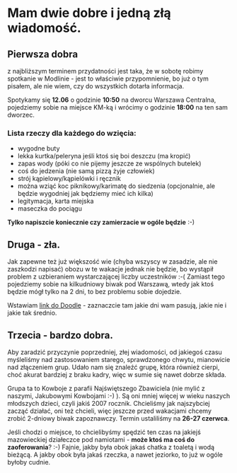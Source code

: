# Mam dwie dobre i jedną złą wiadomość.

## Pierwsza dobra
z najbliższym terminem przydatności jest taka, że w sobotę robimy spotkanie w Modlinie - jest to właściwie przypomnienie, bo już o tym pisałem, ale nie wiem, czy do wszystkich dotarła informacja.

Spotykamy się **12.06** o godzinie **10:50** na dworcu Warszawa Centralna, pojedziemy sobie na miejsce KM-ką i wrócimy o godzinie **18:00** na ten sam dworzec.

### Lista rzeczy dla każdego do wzięcia:
* wygodne buty
* lekka kurtka/peleryna jeśli ktoś się boi deszczu (ma kropić)
* zapas wody (póki co nie pijemy jeszcze ze wspólnych butelek)
* coś do jedzenia (nie samą pizzą żyje człowiek)
* strój kąpielowy/kąpielówki i ręcznik
* można wziąć koc piknikowy/karimatę do siedzenia (opcjonalnie, ale będzie wygodniej jak będziemy mieć ich kilka)
* legitymacja, karta miejska
* maseczka do pociągu

**Tylko napiszcie koniecznie czy zamierzacie w ogóle będzie** :-)

## Druga - zła.
Jak zapewne też już większość wie (chyba wszyscy w zasadzie, ale nie zaszkodzi napisać) obozu w te wakacje jednak nie będzie, bo wystąpił problem z uzbieraniem wystarczającej liczby uczestników :-( Zamiast tego pojedziemy sobie na kilkudniowy biwak pod Warszawą, wtedy jak ktoś będzie mógł tylko na 2 dni, to bez problemu sobie dojedzie.

Wstawiam [link do Doodle](https://doodle.com/poll/9f3f748wy5myx68z?utm_source=poll&utm_medium=link) - zaznaczcie tam jakie dni wam pasują, jakie nie i jakie tak średnio.

## Trzecia - bardzo dobra.
Aby zaradzić przyczynie poprzedniej, złej wiadomości, od jakiegoś czasu myśleliśmy nad zastosowaniem starego, sprawdzonego chwytu, mianowicie nad złączeniem grup. Udało nam się znaleźć grupę, która również cierpi, choć akurat bardziej z braku kadry, więc w sumie się nawet dobrze składa.

Grupa ta to Kowboje z parafii Najświętszego Zbawiciela (nie mylić z naszymi, Jakubowymi Kowbojami :-) ). Są oni mniej więcej w wieku naszych młodszych dzieci, czyli jakiś 2007 rocznik. Chcieliśmy jak najszybciej zacząć działać, oni też chcieli, więc jeszcze przed wakacjami chcemy zrobić 2-dniowy biwak zapoznawczy.
Termin ustaliliśmy na **26-27 czerwca**.

Jeśli chodzi o miejsce, to chcielibyśmy spędzić ten czas na jakiejś mazowieckiej działeczce pod namiotami - **może ktoś ma coś do zaoferowania**? :-) Fajnie, jakby była obok jakaś chatka z toaletą i wodą bieżącą. A jakby obok była jakaś rzeczka, a nawet jeziorko, to już w ogóle byłoby cudnie.
